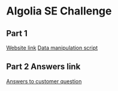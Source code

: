 # Algolia SE Challenge

## Part 1

[Website link](https://chrislamyy.github.io/algolia-restaurant/)
[Data manipulation script](./scripts/mergeRestaurantData.js)

## Part 2 Answers link

[Answers to customer question](./customer-queries/customer-answers.md)
